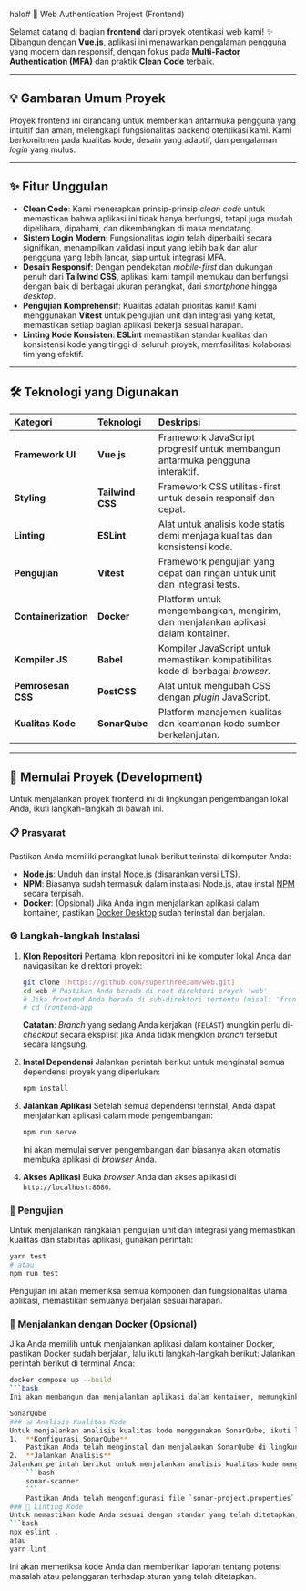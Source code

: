 halo# 🚀 Web Authentication Project (Frontend)

Selamat datang di bagian **frontend** dari proyek otentikasi web kami! ✨ Dibangun dengan **Vue.js**, aplikasi ini menawarkan pengalaman pengguna yang modern dan responsif, dengan fokus pada **Multi-Factor Authentication (MFA)** dan praktik **Clean Code** terbaik.

---

## 💡 Gambaran Umum Proyek

Proyek frontend ini dirancang untuk memberikan antarmuka pengguna yang intuitif dan aman, melengkapi fungsionalitas backend otentikasi kami. Kami berkomitmen pada kualitas kode, desain yang adaptif, dan pengalaman *login* yang mulus.

---

## ✨ Fitur Unggulan

* **Clean Code**: Kami menerapkan prinsip-prinsip *clean code* untuk memastikan bahwa aplikasi ini tidak hanya berfungsi, tetapi juga mudah dipelihara, dipahami, dan dikembangkan di masa mendatang.
* **Sistem Login Modern**: Fungsionalitas *login* telah diperbaiki secara signifikan, menampilkan validasi input yang lebih baik dan alur pengguna yang lebih lancar, siap untuk integrasi MFA.
* **Desain Responsif**: Dengan pendekatan *mobile-first* dan dukungan penuh dari **Tailwind CSS**, aplikasi kami tampil memukau dan berfungsi dengan baik di berbagai ukuran perangkat, dari *smartphone* hingga *desktop*.
* **Pengujian Komprehensif**: Kualitas adalah prioritas kami! Kami menggunakan **Vitest** untuk pengujian unit dan integrasi yang ketat, memastikan setiap bagian aplikasi bekerja sesuai harapan.
* **Linting Kode Konsisten**: **ESLint** memastikan standar kualitas dan konsistensi kode yang tinggi di seluruh proyek, memfasilitasi kolaborasi tim yang efektif.

---

## 🛠️ Teknologi yang Digunakan

| Kategori            | Teknologi       | Deskripsi                                                                         |
| :------------------ | :---------------| :-------------------------------------------------------------------------------  |
| **Framework UI**    | **Vue.js**      | Framework JavaScript progresif untuk membangun antarmuka pengguna interaktif.     |
| **Styling**         | **Tailwind CSS**| Framework CSS utilitas-first untuk desain responsif dan cepat.                    |
| **Linting**         | **ESLint**      | Alat untuk analisis kode statis demi menjaga kualitas dan konsistensi kode.       |
| **Pengujian**       | **Vitest**      | Framework pengujian yang cepat dan ringan untuk unit dan integrasi tests.         |
| **Containerization**| **Docker**      | Platform untuk mengembangkan, mengirim, dan menjalankan aplikasi dalam kontainer. |
| **Kompiler JS**     | **Babel**       | Kompiler JavaScript untuk memastikan kompatibilitas kode di berbagai *browser*.   |
| **Pemrosesan CSS**  | **PostCSS**     | Alat untuk mengubah CSS dengan *plugin* JavaScript.                               |
| **Kualitas Kode**   | **SonarQube**   | Platform manajemen kualitas dan keamanan kode sumber berkelanjutan.               |

---

## 🚀 Memulai Proyek (Development)

Untuk menjalankan proyek frontend ini di lingkungan pengembangan lokal Anda, ikuti langkah-langkah di bawah ini.

### 📋 Prasyarat

Pastikan Anda memiliki perangkat lunak berikut terinstal di komputer Anda:

* **Node.js**: Unduh dan instal [Node.js](https://nodejs.org/) (disarankan versi LTS).
* **NPM**: Biasanya sudah termasuk dalam instalasi Node.js, atau instal [NPM](https://www.npmjs.com/) secara terpisah.
* **Docker**: (Opsional) Jika Anda ingin menjalankan aplikasi dalam kontainer, pastikan [Docker Desktop](https://www.docker.com/products/docker-desktop/) sudah terinstal dan berjalan.

### ⚙️ Langkah-langkah Instalasi

1.  **Klon Repositori**
    Pertama, klon repositori ini ke komputer lokal Anda dan navigasikan ke direktori proyek:
    ```bash
    git clone [https://github.com/superthree3am/web.git]
    cd web # Pastikan Anda berada di root direktori proyek 'web'
    # Jika frontend Anda berada di sub-direktori tertentu (misal: 'frontend-app'), masuklah ke dalamnya:
    # cd frontend-app
    ```
    **Catatan**: *Branch* yang sedang Anda kerjakan (`FELAST`) mungkin perlu di-*checkout* secara eksplisit jika Anda tidak mengklon *branch* tersebut secara langsung.

2.  **Instal Dependensi**
    Jalankan perintah berikut untuk menginstal semua dependensi proyek yang diperlukan:
    ```bash
    npm install
    ```

3.  **Jalankan Aplikasi**
    Setelah semua dependensi terinstal, Anda dapat menjalankan aplikasi dalam mode pengembangan:
    ```bash
    npm run serve
    ```
    Ini akan memulai server pengembangan dan biasanya akan otomatis membuka aplikasi di *browser* Anda.

4.  **Akses Aplikasi**
    Buka *browser* Anda dan akses aplikasi di `http://localhost:8080`.

### 🧪 Pengujian
Untuk menjalankan rangkaian pengujian unit dan integrasi yang memastikan kualitas dan stabilitas aplikasi, gunakan perintah:
```bash
yarn test
# atau
npm run test
```
Pengujian ini akan memeriksa semua komponen dan fungsionalitas utama aplikasi, memastikan semuanya berjalan sesuai harapan.

### 🐳 Menjalankan dengan Docker (Opsional)
Jika Anda memilih untuk menjalankan aplikasi dalam kontainer Docker, pastikan Docker sudah berjalan, lalu ikuti langkah-langkah berikut:
Jalankan perintah berikut di terminal Anda:
```bash
docker compose up --build
```bash
Ini akan membangun dan menjalankan aplikasi dalam kontainer, memungkinkan Anda untuk mengaksesnya di `http://localhost:8080`.

SonarQube
### 📊 Analisis Kualitas Kode
Untuk menjalankan analisis kualitas kode menggunakan SonarQube, ikuti langkah-langkah berikut:
1.  **Konfigurasi SonarQube**
    Pastikan Anda telah menginstal dan menjalankan SonarQube di lingkungan lokal atau server Anda. Anda dapat mengunduhnya dari [situs resmi SonarQube](https://www.sonarqube.org/downloads/).
2.  **Jalankan Analisis**
Jalankan perintah berikut untuk menjalankan analisis kualitas kode menggunakan SonarQube:
    ```bash
    sonar-scanner
    ```
    Pastikan Anda telah mengonfigurasi file `sonar-project.properties` di direktori proyek Anda dengan pengaturan yang sesuai untuk SonarQube.
### 📜 Linting Kode
Untuk memastikan kode Anda sesuai dengan standar yang telah ditetapkan, jalankan linting menggunakan ESLint:
```bash
npx eslint .
atau
yarn lint
``` 
Ini akan memeriksa kode Anda dan memberikan laporan tentang potensi masalah atau pelanggaran terhadap aturan yang telah ditetapkan.
